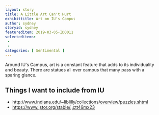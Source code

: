 ```yaml
---
layout: story
title: A Little Art Can't Hurt
exhibittitle: Art on IU's Campus
author: sydney
storyid: sydney
featureditem: 2019-03-05-ID0011
selecteditems:
 - 
 - 
categories: [ Sentimental ]
---
```


Around IU's Campus, art is a constant feature that adds to its individuality and beauty. There are statues all over campus that many pass with a sparing glance. 

## Things I want to include from IU

- http://www.indiana.edu/~liblilly/collections/overview/puzzles.shtml
- https://www.jstor.org/stable/j.ctt46mx23
